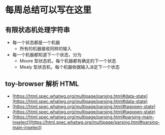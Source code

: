 # 每周总结可以写在这里

## 有限状态机处理字符串

- 每一个状态都是一个机器
  - 所有的机器接收同样的输入
- 每一个机器都知道下一个状态，分为
  - Moore 型状态机，每个机器都有确定的下一个状态
  - Mealy 型状态机，每个机器依据输入决定下一个状态

## toy-browser 解析 HTML

- [https://html.spec.whatwg.org/multipage/parsing.html#data-state](https://html.spec.whatwg.org/multipage/parsing.html#data-state)
- [https://html.spec.whatwg.org/multipage/parsing.html#tagopen-state](https://html.spec.whatwg.org/multipage/parsing.html#tagopen-state)
- [https://html.spec.whatwg.org/multipage/parsing.html#parsing-main-inselect](https://html.spec.whatwg.org/multipage/parsing.html#parsing-main-inselect)